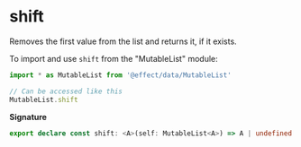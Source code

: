 # shift

Removes the first value from the list and returns it, if it exists.

To import and use `shift` from the "MutableList" module:

```ts
import * as MutableList from '@effect/data/MutableList'

// Can be accessed like this
MutableList.shift
```

**Signature**

```ts
export declare const shift: <A>(self: MutableList<A>) => A | undefined
```

